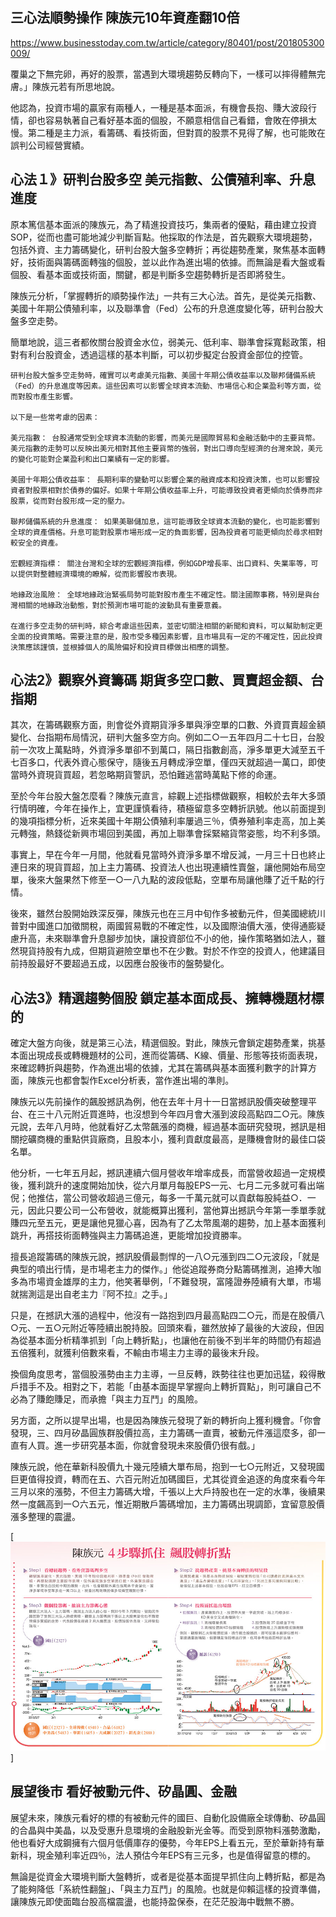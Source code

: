 ## 三心法順勢操作 陳族元10年資產翻10倍

https://www.businesstoday.com.tw/article/category/80401/post/201805300009/



覆巢之下無完卵，再好的股票，當遇到大環境趨勢反轉向下，一樣可以摔得體無完膚。」陳族元若有所思地說。

他認為，投資市場的贏家有兩種人，一種是基本面派，有機會長抱、賺大波段行情，卻也容易執著自己看好基本面的個股，不願意相信自己看錯，會敗在停損太慢。第二種是主力派，看籌碼、看技術面，但對買的股票不見得了解，也可能敗在誤判公司經營實績。

 

## **心法１》研判台股多空** **美元指數、公債殖利率、升息進度**

 

原本篤信基本面派的陳族元，為了精進投資技巧，集兩者的優點，藉由建立投資SOP，從而也盡可能地減少判斷盲點。他採取的作法是，首先觀察大環境趨勢，包括外資、主力籌碼變化，研判台股大盤多空轉折；再從趨勢產業，聚焦基本面轉好，技術面與籌碼面轉強的個股，並以此作為進出場的依據。而無論是看大盤或看個股、看基本面或技術面，關鍵，都是判斷多空趨勢轉折是否即將發生。

 

陳族元分析，「掌握轉折的順勢操作法」一共有三大心法。首先，是從美元指數、美國十年期公債殖利率，以及聯準會（Fed）公布的升息進度變化等，研判台股大盤多空走勢。

 

簡單地說，這三者都攸關台股資金水位，弱美元、低利率、聯準會採寬鬆政策，相對有利台股資金，透過這樣的基本判斷，可以初步擬定台股資金部位的控管。



```
研判台股大盤多空走勢時，確實可以考慮美元指數、美國十年期公債收益率以及聯邦儲備系統（Fed）的升息進度等因素。這些因素可以影響全球資本流動、市場信心和企業盈利等方面，從而對股市產生影響。

以下是一些常考慮的因素：

美元指數： 台股通常受到全球資本流動的影響，而美元是國際貿易和金融活動中的主要貨幣。美元指數的走勢可以反映出美元相對其他主要貨幣的強弱，對出口導向型經濟的台灣來說，美元的變化可能對企業盈利和出口業績有一定的影響。

美國十年期公債收益率： 長期利率的變動可以影響企業的融資成本和投資決策，也可以影響投資者對股票相對於債券的偏好。如果十年期公債收益率上升，可能導致投資者更傾向於債券而非股票，從而對台股形成一定的壓力。

聯邦儲備系統的升息進度： 如果美聯儲加息，這可能導致全球資本流動的變化，也可能影響到全球的資產價格。升息可能對股票市場形成一定的負面影響，因為投資者可能更傾向於尋求相對較安全的資產。

宏觀經濟指標： 關注台灣和全球的宏觀經濟指標，例如GDP增長率、出口資料、失業率等，可以提供對整體經濟環境的瞭解，從而影響股市表現。

地緣政治風險： 全球地緣政治緊張局勢可能對股市產生不確定性。關注國際事務，特別是與台灣相關的地緣政治動態，對於預測市場可能的波動具有重要意義。

在進行多空走勢的研判時，綜合考慮這些因素，並密切關注相關的新聞和資料，可以幫助制定更全面的投資策略。需要注意的是，股市受多種因素影響，且市場具有一定的不確定性，因此投資決策應該謹慎，並根據個人的風險偏好和投資目標做出相應的調整。
```





 

## **心法2》觀察外資籌碼** **期貨多空口數、買賣超金額、台指期**

 

其次，在籌碼觀察方面，則會從外資期貨淨多單與淨空單的口數、外資買賣超金額變化、台指期布局情況，研判大盤多空方向。例如二○一五年四月二十七日，台股前一次攻上萬點時，外資淨多單卻不到萬口，隔日指數創高，淨多單更大減至五千七百多口，代表外資心態保守，隨後五月轉成淨空單，僅四天就超過一萬口，即使當時外資現貨買超，若忽略期貨警訊，恐怕難逃當時萬點下修的命運。

至於今年台股大盤怎麼看？陳族元直言，綜觀上述指標做觀察，相較於去年大多頭行情明確，今年在操作上，宜更謹慎看待，積極留意多空轉折訊號。他以前面提到的幾項指標分析，近來美國十年期公債殖利率屢過三％，債券殖利率走高，加上美元轉強，熱錢從新興市場回到美國，再加上聯準會採緊縮貨幣姿態，均不利多頭。

 

事實上，早在今年一月間，他就看見當時外資淨多單不增反減，一月三十日也終止連日來的現貨買超，加上主力籌碼、投資法人也出現連續性賣盤，讓他開始布局空單，後來大盤果然下修至一○一八九點的波段低點，空單布局讓他賺了近千點的行情。

 

後來，雖然台股開始跌深反彈，陳族元也在三月中旬作多被動元件，但美國總統川普對中國進口加徵關稅，兩國貿易戰的不確定性，以及國際油價大漲，使得通膨疑慮升高，未來聯準會升息腳步加快，讓投資部位不小的他，操作策略猶如法人，雖然現貨持股有九成，但期貨避險空單也不在少數。對於不作空的投資人，他建議目前持股最好不要超過五成，以因應台股後市的盤勢變化。

 

## **心法3》精選趨勢個股** **鎖定基本面成長、擁轉機題材標的**

 

確定大盤方向後，就是第三心法，精選個股。對此，陳族元會鎖定趨勢產業，挑基本面出現成長或轉機題材的公司，進而從籌碼、K線、價量、形態等技術面表現，來確認轉折與趨勢，作為進出場的依據，尤其在籌碼與基本面獲利數字的計算方面，陳族元也都會製作Excel分析表，當作進出場的準則。

 

陳族元以先前操作的飆股撼訊為例，他在去年十月十一日當撼訊股價突破整理平台、在三十八元附近買進時，也沒想到今年四月會大漲到波段高點四二○元。陳族元說，去年八月時，他就看好乙太幣飆漲的商機，經過基本面研究發現，撼訊是相關挖礦商機的重點供貨廠商，且股本小，獲利貢獻度最高，是賺機會財的最佳口袋名單。

他分析，一七年五月起，撼訊連續六個月營收年增率成長，而當營收超過一定規模後，獲利跳升的速度開始加快，從六月單月每股EPS一元、七月二元多就可看出端倪；他推估，當公司營收超過三億元，每多一千萬元就可以貢獻每股純益○．一元，因此只要公司一公布營收，就能概算出獲利，當他算出撼訊今年第一季單季就賺四元至五元，更是讓他見獵心喜，因為有了乙太幣風潮的趨勢，加上基本面獲利跳升，再搭技術面轉強與主力籌碼追進，更能增加投資勝率。

 

擅長追蹤籌碼的陳族元說，撼訊股價最剽悍的一八○元漲到四二○元波段，「就是典型的噴出行情，是市場老主力的傑作。」他從追蹤券商分點籌碼推測，追捧大咖多為市場資金雄厚的主力，他笑著舉例，「不難發現，富隆證券陸續有大單，市場就揣測這是出自老主力『阿不拉』之手。」

 

只是，在撼訊大漲的過程中，他沒有一路抱到四月最高點四二○元，而是在股價八○元、一五○元附近等陸續出脫持股。回頭來看，雖然放掉了最後的大波段，但因為從基本面分析精準抓到「向上轉折點」，也讓他在前後不到半年的時間仍有超過五倍獲利，就獲利倍數來看，不輸由市場主力主導的最後末升段。

 

換個角度思考，當個股漲勢由主力主導，一旦反轉，跌勢往往也更加迅猛，殺得散戶措手不及。相對之下，若能「由基本面提早掌握向上轉折買點」，則可讓自己不必為了賺飽賺足，而承擔「與主力互鬥」的風險。

 

另方面，之所以提早出場，也是因為陳族元發現了新的轉折向上獲利機會。「你會發現，三、四月矽晶圓族群股價拉高，主力籌碼一直賣，被動元件漲這麼多，卻一直有人買。進一步研究基本面，你就會發現未來股價仍很有戲。」

陳族元說，他在華新科股價九十幾元陸續大單布局，抱到一七○元附近，又發現國巨更值得投資，轉而在五、六百元附近加碼國巨，尤其從資金追逐的角度來看今年三月以來的漲勢，不但主力籌碼大增，千張以上大戶持股也在一定的水準，後續果然一度飆高到一○六五元，惟近期散戶籌碼增加，主力籌碼出現調節，宜留意股價漲多整理的震盪。

 

[![陳族元 ](images/112.jpg)]

 

## **展望後市** **看好被動元件、矽晶圓、金融**

 

展望未來，陳族元看好的標的有被動元件的國巨、自動化設備廠全球傳動、矽晶圓的合晶與中美晶，以及受惠升息環境的金融股新光金等。而受到原物料漲勢激勵，他也看好大成鋼擁有六個月低價庫存的優勢，今年EPS上看五元，至於華新持有華新科，現金殖利率近四％，法人預估今年EPS有三元多，也是值得留意的標的。

 

無論是從資金大環境判斷大盤轉折，或者是從基本面提早抓住向上轉折點，都是為了能夠降低「系統性翻盤」、「與主力互鬥」的風險。也就是仰賴這樣的投資準備，讓陳族元即使面臨台股高檔震盪，也能持盈保泰，在茫茫股海中戰無不勝。

